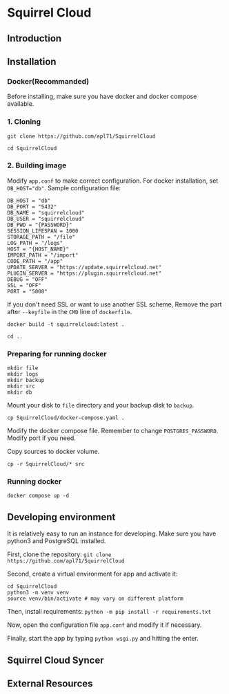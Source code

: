 # Squirrel Cloud

## Introduction

## Installation

### Docker(Recommanded)

Before installing, make sure you have docker and docker compose available.

### 1. Cloning

`git clone https://github.com/apl71/SquirrelCloud`

`cd SquirrelCloud`

### 2. Building image

Modify `app.conf` to make correct configuration.
For docker installation, set `DB_HOST="db"`.
Sample configuration file:
```
DB_HOST = "db"
DB_PORT = "5432"
DB_NAME = "squirrelcloud"
DB_USER = "squirrelcloud"
DB_PWD = "{PASSWORD}"
SESSION_LIFESPAN = 1000
STORAGE_PATH = "/file"
LOG_PATH = "/logs"
HOST = "{HOST_NAME}"
IMPORT_PATH = "/import"
CODE_PATH = "/app"
UPDATE_SERVER = "https://update.squirrelcloud.net"
PLUGIN_SERVER = "https://plugin.squirrelcloud.net"
DEBUG = "OFF"
SSL = "OFF"
PORT = "5000"
```

If you don't need SSL or want to use another SSL scheme, Remove the part after `--keyfile` in the `CMD` line of `dockerfile`.

`docker build -t squirrelcloud:latest .`

`cd ..`

### Preparing for running docker

```
mkdir file
mkdir logs
mkdir backup
mkdir src
mkdir db
```

Mount your disk to `file` directory and your backup disk to `backup`.

`cp SquirrelCloud/docker-compose.yaml .`

Modify the docker compose file. Remember to change `POSTGRES_PASSWORD`. Modify port if you need.

Copy sources to docker volume.

`cp -r SquirrelCloud/* src`

### Running docker

`docker compose up -d`

## Developing environment

It is relatively easy to run an instance for developing. Make sure you have python3 and PostgreSQL installed.

First, clone the repository:
`git clone https://github.com/apl71/SquirrelCloud`

Second, create a virtual environment for app and activate it:
```
cd SquirrelCloud
python3 -m venv venv
source venv/bin/activate # may vary on different platform
```

Then, install requirements:
`python -m pip install -r requirements.txt`

Now, open the configuration file `app.conf` and modify it if necessary.

Finally, start the app by typing `python wsgi.py` and hitting the enter.

## Squirrel Cloud Syncer

## External Resources